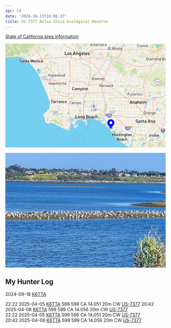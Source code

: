 ```yaml
---
spc: CA
date: '2024-10-13T18:06:37'
title: US-7377 Bolsa Chica Ecological Reserve
---
```


[State of California area information](https://wildlife.ca.gov/Lands/Places-to-Visit/Bolsa-Chica-ER)

![pasted_image.png](/static/pasted_image_0062.png)

![pasted_image001.png](/static/pasted_image001_0054.png)

## My Hunter Log
2024-09-18     [K6TTA](https://qrz.com/db/K6TTA)

22:22    2025-04-05    [K6TTA](https://qrz.com/db/K6TTA)    599    599    CA    14.051    20m    CW    [US-7377](https://pota.app/#/park/US-7377)
20:42    2025-04-08    [K6TTA](https://qrz.com/db/K6TTA)    599    599    CA    14.056    20m    CW    [US-7377](https://pota.app/#/park/US-7377)
<BR>22:22	2025-04-05	[K6TTA](https://qrz.com/db/K6TTA)	599	599	CA	14.051	20m	CW	[US-7377](https://pota.app/#/park/US-7377)
<BR>20:42	2025-04-08	[K6TTA](https://qrz.com/db/K6TTA)	599	599	CA	14.056	20m	CW	[US-7377](https://pota.app/#/park/US-7377)